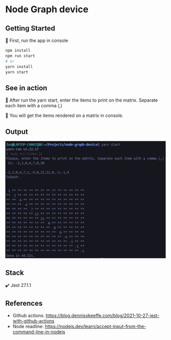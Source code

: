# Node Graph device

## Getting Started

:lion: First, run the app in console

```bash
npm install
npm run start
# or
yarn install
yarn start
```

## See in action

:rocket: After run the yarn start, enter the items to print on the matrix. Separate each item with a comma (,)

:rocket: You will get the items rendered on a matrix in console.

## Output

![demo](https://raw.githubusercontent.com/lvidal1/node-graph-device/main/docs/images/demo.png)

## Stack

:heavy_check_mark: Jest 27.1.1

## References

- Github actions: https://blog.dennisokeeffe.com/blog/2021-10-27-jest-with-github-actions
- Node readline: https://nodejs.dev/learn/accept-input-from-the-command-line-in-nodejs
